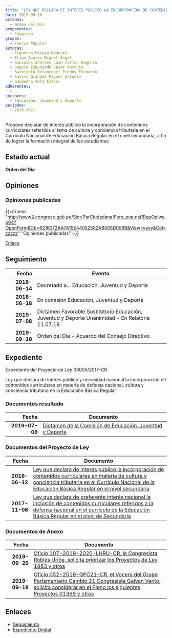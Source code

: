 ```yaml
---
title: "LEY QUE DECLARA DE INTERÉS PÚBLICO LA INCORPORACÍÓN DE CONTENIDOS CURRICULARES EN MATERIA DE CULTURA Y CONCIENCIA TRIBUTARIA EN EL CURRÍCULO NACIONAL DE LA EDUCACIÓN BÁSICA REGULAR EN EL NIVEL SECUNDARIA"
date: 2019-09-10
estados: 
  - Orden del Día
proponentes: 
  - Congreso
grupos: 
  - Fuerza Popular
autores: 
  - Figueroa Minaya Modesto
  - Elías Ávalos Miguel Ángel
  - Gonzales Ardiles Juan Carlos Eugenio
  - Segura Izquierdo César Antonio
  - Sarmiento Betancourt Freddy Fernando
  - Castro Grández Miguel Antonio
  - Saavedra Vela Esther
adherentes: 
  - 
sectores: 
  - Educación, Juventud y Deporte
periodos: 
  - 2016-2021
---
```


Propone declarar de interés público la incorporación de contenidos curriculares referidos al tema de cultura y conciencia tributaria en el Curriculo Nacional de Educación Básica Regular en el nivel secundaria, a fin de lograr la formación integral de los estudiantes


## Estado actual

**Orden del Día**

## Opiniones

### Opiniones publicadas

{{<iframe "http://www2.congreso.gob.pe/Sicr/ParCiudadana/Foro_pvp.nsf/RepOpiweb04?OpenForm&Db=6216072AA7419E44052582AB005D098B&View=yyyy&Col=zzzzz" "Opiniones publicadas" >}}

[Enlace](http://www2.congreso.gob.pe/Sicr/ParCiudadana/Foro_pvp.nsf/RepOpiweb04?OpenForm&Db=6216072AA7419E44052582AB005D098B&View=yyyy&Col=zzzzz)

## Seguimiento

| Fecha | Evento |
|------:|--------|
| **2018-06-14** | Decretado a... Educación, Juventud y Deporte|
| **2018-06-18** | En comisión Educación, Juventud y Deporte|
| **2019-07-08** | Dictamen Favorable Sustitutorio Educación, Juventud y Deporte Unanimidad - En Relatoría 11.07.19|
| **2019-09-10** | Orden del Día - Acuerdo del Consejo Directivo.|


## Expediente

Expediente del Proyecto de Ley 03005/2017-CR

Ley que declara de interés público y necesidad nacional la incorporación de contenidos curriculares en materia de defensa nacional, cultura y conciencia tributaria en la Educación Básica Regular


### Documentos resultado

| Fecha | Documento |
|------:|--------|
| **2019-07-08** | [Dictamen de la Comisión de Educación, Juventud y Deporte](http://www.leyes.congreso.gob.pe/Documentos/2016_2021/Dictamenes/Proyectos_de_Ley/02086DC10MAY20190708.pdf) |

### Documentos del Proyecto de Ley

| Fecha | Documento |
|------:|--------|
| **2018-06-12** | [Ley que declara de interés público la incorporación de contenidos curriculares en materia de cultura y conciencia tributaria en el Currículo Nacional de la Educación Básica Regular en el nivel secundaria](http://www.leyes.congreso.gob.pe/Documentos/2016_2021/Proyectos_de_Ley_y_de_Resoluciones_Legislativas/PL0300520180612..pdf) |
| **2017-11-06** | [Ley que declara de preferente interés nacional la inclusión de contenidos curriculares referidos a la defensa nacional en el currículo de la Educación Básica Regular en el nivel de Secundaria](http://www.leyes.congreso.gob.pe/Documentos/2016_2021/Proyectos_de_Ley_y_de_Resoluciones_Legislativas/PL0207220171102.PDF) |

### Documentos de Anexo

| Fecha | Documento |
|------:|--------|
| **2019-09-20** | [Oficio 107-2019-2020-LHRU-CR, la Congresista Robles Uribe, solicita priorizar los Proyectos de Ley 1883 y otros](http://www.leyes.congreso.gob.pe/Documentos/2016_2021/Oficios/Congresistas/OFICIO-107-2019-2020-LHRU-CR.pdf) |
| **2019-09-18** | [Oficio 052-2019-GPC21-CR, el Vocero del Grupo Parlamentario Cambio 21 Congresista Galvan Vento, solicita considerar en el Pleno los siguientes Proyectos 01369 y otros](http://www.leyes.congreso.gob.pe/Documentos/2016_2021/Oficios/Grupos_Parlamentarios/OFICIO-052-2019-GPC21-CR.pdf) |

## Enlaces 

- [Seguimiento](http://www2.congreso.gob.pe/Sicr/TraDocEstProc/CLProLey2016.nsf/f7fff46988ca05b1052578e100829cc7/b8692450aaf7550f052582aa007cb04c?OpenDocument)
- [Expediente Digital](http://www2.congreso.gob.pe/Sicr/TraDocEstProc/CLProLey2016.nsf/f7fff46988ca05b1052578e100829cc7/b8692450aaf7550f052582aa007cb04c?OpenDocument&Click=05257FB7005EB655.eb71d0cf91d8294e05256cdf006b5706/$Body/0.1C6C)
